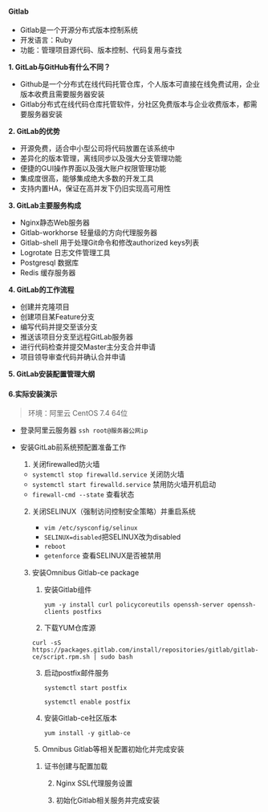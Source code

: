 #### **Gitlab**

- Gitlab是一个开源分布式版本控制系统
- 开发语言：Ruby
- 功能：管理项目源代码、版本控制、代码复用与查找

**1. GitLab与GitHub有什么不同？**

- Github是一个分布式在线代码托管仓库，个人版本可直接在线免费试用，企业版本收费且需要服务器安装
- Gitlab分布式在线代码仓库托管软件，分社区免费版本与企业收费版本，都需要服务器安装

**2. GitLab的优势**

- 开源免费，适合中小型公司将代码放置在该系统中
- 差异化的版本管理，离线同步以及强大分支管理功能
- 便捷的GUI操作界面以及强大账户权限管理功能
- 集成度很高，能够集成绝大多数的开发工具
- 支持内置HA，保证在高并发下仍旧实现高可用性

**3. GitLab主要服务构成**

- Nginx静态Web服务器
- Gitlab-workhorse 轻量级的方向代理服务器
- Gitlab-shell 用于处理Git命令和修改authorized keys列表
- Logrotate 日志文件管理工具
- Postgresql 数据库
- Redis 缓存服务器

**4. GitLab的工作流程**

- 创建并克隆项目
- 创建项目某Feature分支
- 编写代码并提交至该分支
- 推送该项目分支至远程GitLab服务器
- 进行代码检查并提交Master主分支合并申请
- 项目领导审查代码并确认合并申请

**5. GitLab安装配置管理大纲**

#### 6.实际安装演示
> 环境：阿里云 CentOS 7.4 64位

- 登录阿里云服务器 `ssh root@服务器公网ip `

- 安装GitLab前系统预配置准备工作

  1. 关闭firewalled防火墙

    - `systemctl stop firewalld.service` 关闭防火墙
    - `systemctl start firewalld.service` 禁用防火墙开机启动
  - `firewall-cmd --state` 查看状态

  2. 关闭SELINUX（强制访问控制安全策略）并重启系统
     - `vim /etc/sysconfig/selinux`
     - `SELINUX=disabled`把SELINUX改为disabled
     - `reboot`
     - `getenforce` 查看SELINUX是否被禁用

  3. 安装Omnibus Gitlab-ce package

     1. 安装Gitlab组件

        `yum -y install curl policycoreutils openssh-server openssh-clients postfixs`

     2. 下载YUM仓库源

      `curl -sS https://packages.gitlab.com/install/repositories/gitlab/gitlab-ce/script.rpm.sh | sudo bash`

     3. 启动postfix邮件服务

        `systemctl start postfix`

        `systemctl enable postfix`

     4. 安装Gitlab-ce社区版本

        `yum install -y gitlab-ce`

     ​   5.  Omnibus Gitlab等相关配置初始化并完成安装

     	1. 证书创建与配置加载
     	
     		2. Nginx SSL代理服务设置
     	
     		3. 初始化Gitlab相关服务并完成安装